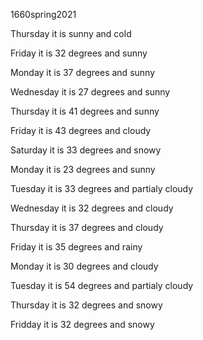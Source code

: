 1660spring2021

Thursday it is sunny and cold

Friday it is 32 degrees and sunny

Monday it is 37 degrees and sunny

Wednesday it is 27 degrees and sunny

Thursday it is 41 degrees and sunny

Friday it is 43 degrees and cloudy

Saturday it is 33 degrees and snowy

Monday it is 23 degrees and sunny

Tuesday it is 33 degrees and partialy cloudy

Wednesday it is 32 degrees and cloudy

Thursday it is 37 degrees and cloudy

Friday it is 35 degrees and rainy

Monday it is 30 degrees and cloudy

Tuesday it is 54 degrees and partialy cloudy

Thursday it is 32 degrees and snowy

Fridday it is 32 degrees and snowy